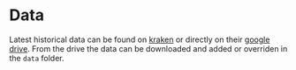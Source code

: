 # Data

Latest historical data can be found on [kraken](https://support.kraken.com/hc/en-us/articles/360047124832-Downloadable-historical-OHLCVT-Open-High-Low-Close-Volume-Trades-data) or directly on their [google drive](https://drive.google.com/drive/folders/1aoA6SKgPbS_p3pYStXUXFvmjqShJ2jv9). From the drive the data can be downloaded and added or overriden in the `data` folder.